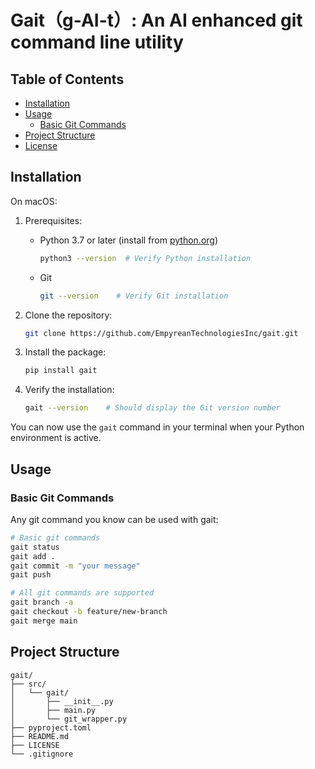 # Gait（g-AI-t）: An AI enhanced git command line utility

## Table of Contents
- [Installation](#installation)
- [Usage](#usage)
  - [Basic Git Commands](#basic-git-commands)
- [Project Structure](#project-structure)
- [License](#license)

## Installation

On macOS:
1. Prerequisites:
   - Python 3.7 or later (install from [python.org](https://www.python.org/downloads/))
     ```bash
     python3 --version  # Verify Python installation
     ```
   - Git
     ```bash
     git --version    # Verify Git installation
     ```

2. Clone the repository:
   ```bash
   git clone https://github.com/EmpyreanTechnologiesInc/gait.git
   ```

3. Install the package:
   ```bash
   pip install gait
   ```

4. Verify the installation:
   ```bash
   gait --version    # Should display the Git version number
   ```

You can now use the `gait` command in your terminal when your Python environment is active.

## Usage

### Basic Git Commands
Any git command you know can be used with gait:

```bash
# Basic git commands
gait status
gait add .
gait commit -m "your message"
gait push

# All git commands are supported
gait branch -a
gait checkout -b feature/new-branch
gait merge main
```

## Project Structure
```
gait/
├── src/
│   └── gait/
│       ├── __init__.py
│       ├── main.py
│       └── git_wrapper.py
├── pyproject.toml
├── README.md
├── LICENSE
└── .gitignore
```
